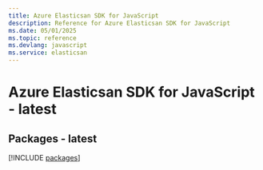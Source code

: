 ```yaml
---
title: Azure Elasticsan SDK for JavaScript
description: Reference for Azure Elasticsan SDK for JavaScript
ms.date: 05/01/2025
ms.topic: reference
ms.devlang: javascript
ms.service: elasticsan
---
```

# Azure Elasticsan SDK for JavaScript - latest
## Packages - latest
[!INCLUDE [packages](elasticsan-index.md)]